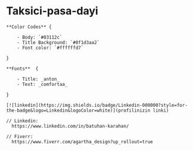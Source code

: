 # Taksici-pasa-dayi

<!--The website I made at the request of the driver of the taxi I took.-->

    **Color Codes** {

        - Body: `#03112c`
        - Title Background: `#0f1d3aa2`
        - Font color: `#ffffffd7`

    }

    **Fonts**  {

        - Title: _anton_
        - Text: _comfortaa_

    }
   
    [![linkedin](https://img.shields.io/badge/Linkedin-000000?style=for-the-badge&logo=Linkedin&logoColor=white)](profilinizin linki)

    // Linkedin:
      https://www.linkedin.com/in/batuhan-karahan/
      
    // Fiverr:
      https://www.fiverr.com/agartha_design?up_rollout=true
